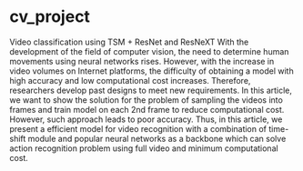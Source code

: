 # cv_project
Video classification using TSM + ResNet and ResNeXT
With the development of the field of computer vision, the need to determine human movements using neural networks rises. However, with the increase in video volumes on Internet platforms, the difficulty of obtaining a model with high accuracy and low computational cost increases. Therefore, researchers develop past designs to meet new requirements. In this article, we want to show the solution for the problem of sampling the videos into frames and train model on each 2nd frame to reduce computational cost. However, such approach leads to poor accuracy. Thus, in this article, we present a efficient model for video recognition with a combination of time-shift module and popular neural networks as a backbone which can solve action recognition problem using full video and minimum computational cost.
